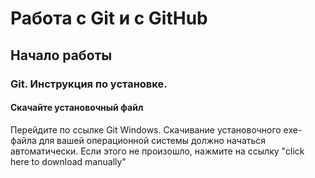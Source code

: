 # Работа с Git и с GitHub 
## Начало работы
### Git. Инструкция по установке.
#### Скачайте установочный файл
Перейдите по ссылке Git Windows. Скачивание установочного exe-файла для вашей операционной системы должно начаться автоматически. Если этого не произошло, нажмите на ссылку "click here to download manually"
